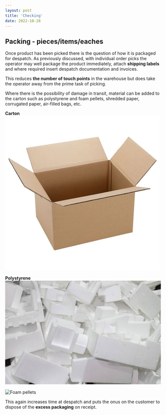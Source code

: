 ```yaml
---
layout: post
title: 'Checking'
date: 2022-10-28
---
```


## Packing - pieces/items/eaches

Once product has been picked there is the question of how it is packaged for despatch. As previously discussed, with individual order picks the operator may well package the product immediately, attach **shipping labels** and where required insert despatch documentation and invoices.

This reduces **the number of touch points** in the warehouse but does take the operator away from the prime task of picking.

Where there is the possibility of damage in transit, material can be added to the carton such as polystyrene and foam pellets, shredded paper, corrugated paper, air-filled bags, etc. 

**Carton**
![Carton](/assets/carton.webp)

**Polystyrene**
![Polystyrene](/assets/polystyrene.jpeg)

![Foam pellets](/assets/1)

This again increases time at despatch and puts the onus on the customer to dispose of the **excess packaging** on receipt.
